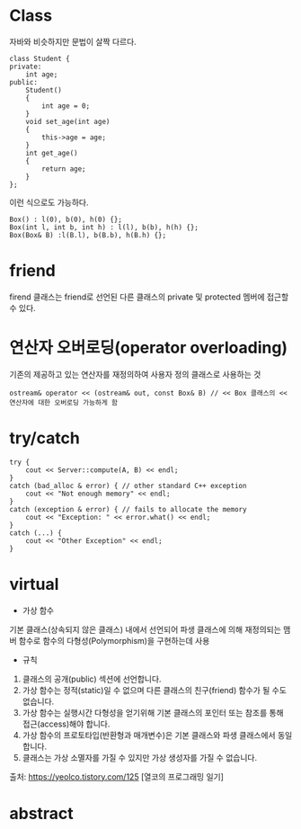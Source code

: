 # Class
자바와 비슷하지만 문법이 살짝 다르다.
```
class Student {
private:
	int age;
public:
	Student()
	{
		int age = 0;
	}
	void set_age(int age)
	{
		this->age = age;
	}
	int get_age()
	{
		return age;
	}
};
```
이런 식으로도 가능하다.
```
Box() : l(0), b(0), h(0) {};
Box(int l, int b, int h) : l(l), b(b), h(h) {};
Box(Box& B) :l(B.l), b(B.b), h(B.h) {};
```

# friend
firend 클래스는 friend로 선언된 다른 클래스의 private 및 protected 멤버에 접근할 수 있다.

# 연산자 오버로딩(operator overloading)
기존의 제공하고 있는 연산자를 재정의하여 사용자 정의 클래스로 사용하는 것
```
ostream& operator << (ostream& out, const Box& B) // << Box 클래스의 << 연산자에 대한 오버로딩 가능하게 함
```

# try/catch
```
try {
	cout << Server::compute(A, B) << endl;
}
catch (bad_alloc & error) { // other standard C++ exception
	cout << "Not enough memory" << endl;
}
catch (exception & error) { // fails to allocate the memory
	cout << "Exception: " << error.what() << endl;
}
catch (...) {
	cout << "Other Exception" << endl;
}
```

# virtual
- 가상 함수

기본 클래스(상속되지 않은 클래스) 내에서 선언되어 파생 클래스에 의해 재정의되는 맴버 함수로 함수의 다형성(Polymorphism)을 구현하는데 사용

- 규칙

1. 클래스의 공개(public) 섹션에 선언합니다.
2. 가상 함수는 정적(static)일 수 없으며 다른 클래스의 친구(friend) 함수가 될 수도 없습니다.
3. 가상 함수는 실행시간 다형성을 얻기위해 기본 클래스의 포인터 또는 참조를 통해 접근(access)해야 합니다.
4. 가상 함수의 프로토타입(반환형과 매개변수)은 기본 클래스와 파생 클래스에서 동일합니다.
5. 클래스는 가상 소멸자를 가질 수 있지만 가상 생성자를 가질 수 없습니다.

출처: https://yeolco.tistory.com/125 [열코의 프로그래밍 일기]

# abstract
